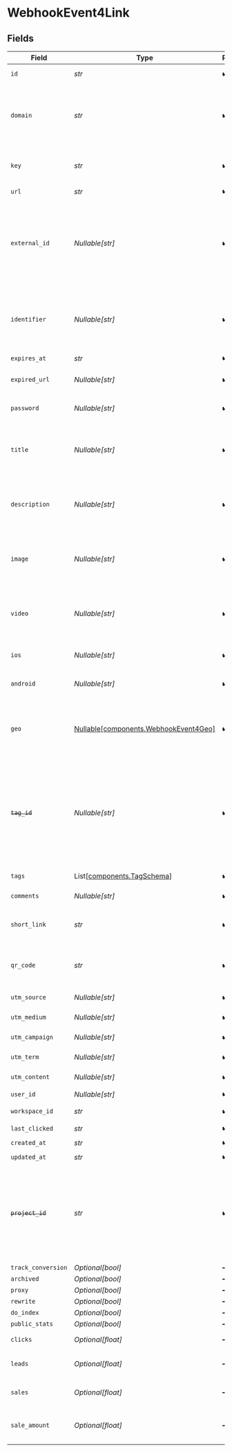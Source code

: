 # WebhookEvent4Link


## Fields

| Field                                                                                                                                                                                                                        | Type                                                                                                                                                                                                                         | Required                                                                                                                                                                                                                     | Description                                                                                                                                                                                                                  |
| ---------------------------------------------------------------------------------------------------------------------------------------------------------------------------------------------------------------------------- | ---------------------------------------------------------------------------------------------------------------------------------------------------------------------------------------------------------------------------- | ---------------------------------------------------------------------------------------------------------------------------------------------------------------------------------------------------------------------------- | ---------------------------------------------------------------------------------------------------------------------------------------------------------------------------------------------------------------------------- |
| `id`                                                                                                                                                                                                                         | *str*                                                                                                                                                                                                                        | :heavy_check_mark:                                                                                                                                                                                                           | The unique ID of the short link.                                                                                                                                                                                             |
| `domain`                                                                                                                                                                                                                     | *str*                                                                                                                                                                                                                        | :heavy_check_mark:                                                                                                                                                                                                           | The domain of the short link. If not provided, the primary domain for the workspace will be used (or `dub.sh` if the workspace has no domains).                                                                              |
| `key`                                                                                                                                                                                                                        | *str*                                                                                                                                                                                                                        | :heavy_check_mark:                                                                                                                                                                                                           | The short link slug. If not provided, a random 7-character slug will be generated.                                                                                                                                           |
| `url`                                                                                                                                                                                                                        | *str*                                                                                                                                                                                                                        | :heavy_check_mark:                                                                                                                                                                                                           | N/A                                                                                                                                                                                                                          |
| `external_id`                                                                                                                                                                                                                | *Nullable[str]*                                                                                                                                                                                                              | :heavy_check_mark:                                                                                                                                                                                                           | This is the ID of the link in your database that is unique across your workspace. If set, it can be used to identify the link in future API requests. Must be prefixed with 'ext_' when passed as a query parameter.         |
| `identifier`                                                                                                                                                                                                                 | *Nullable[str]*                                                                                                                                                                                                              | :heavy_check_mark:                                                                                                                                                                                                           | The identifier of the short link that is unique across your workspace. If set, it can be used to identify your short link for client-side click tracking.                                                                    |
| `expires_at`                                                                                                                                                                                                                 | *str*                                                                                                                                                                                                                        | :heavy_check_mark:                                                                                                                                                                                                           | N/A                                                                                                                                                                                                                          |
| `expired_url`                                                                                                                                                                                                                | *Nullable[str]*                                                                                                                                                                                                              | :heavy_check_mark:                                                                                                                                                                                                           | The URL to redirect to when the short link has expired.                                                                                                                                                                      |
| `password`                                                                                                                                                                                                                   | *Nullable[str]*                                                                                                                                                                                                              | :heavy_check_mark:                                                                                                                                                                                                           | The password required to access the destination URL of the short link.                                                                                                                                                       |
| `title`                                                                                                                                                                                                                      | *Nullable[str]*                                                                                                                                                                                                              | :heavy_check_mark:                                                                                                                                                                                                           | The title of the short link generated via `api.dub.co/metatags`. Will be used for Custom Social Media Cards if `proxy` is true.                                                                                              |
| `description`                                                                                                                                                                                                                | *Nullable[str]*                                                                                                                                                                                                              | :heavy_check_mark:                                                                                                                                                                                                           | The description of the short link generated via `api.dub.co/metatags`. Will be used for Custom Social Media Cards if `proxy` is true.                                                                                        |
| `image`                                                                                                                                                                                                                      | *Nullable[str]*                                                                                                                                                                                                              | :heavy_check_mark:                                                                                                                                                                                                           | The image of the short link generated via `api.dub.co/metatags`. Will be used for Custom Social Media Cards if `proxy` is true.                                                                                              |
| `video`                                                                                                                                                                                                                      | *Nullable[str]*                                                                                                                                                                                                              | :heavy_check_mark:                                                                                                                                                                                                           | The custom link preview video (og:video). Will be used for Custom Social Media Cards if `proxy` is true. Learn more: https://d.to/og                                                                                         |
| `ios`                                                                                                                                                                                                                        | *Nullable[str]*                                                                                                                                                                                                              | :heavy_check_mark:                                                                                                                                                                                                           | The iOS destination URL for the short link for iOS device targeting.                                                                                                                                                         |
| `android`                                                                                                                                                                                                                    | *Nullable[str]*                                                                                                                                                                                                              | :heavy_check_mark:                                                                                                                                                                                                           | The Android destination URL for the short link for Android device targeting.                                                                                                                                                 |
| `geo`                                                                                                                                                                                                                        | [Nullable[components.WebhookEvent4Geo]](../../models/components/webhookevent4geo.md)                                                                                                                                         | :heavy_check_mark:                                                                                                                                                                                                           | Geo targeting information for the short link in JSON format `{[COUNTRY]: https://example.com }`. Learn more: https://d.to/geo                                                                                                |
| ~~`tag_id`~~                                                                                                                                                                                                                 | *Nullable[str]*                                                                                                                                                                                                              | :heavy_check_mark:                                                                                                                                                                                                           | : warning: ** DEPRECATED **: This will be removed in a future release, please migrate away from it as soon as possible.<br/><br/>The unique ID of the tag assigned to the short link. This field is deprecated – use `tags` instead. |
| `tags`                                                                                                                                                                                                                       | List[[components.TagSchema](../../models/components/tagschema.md)]                                                                                                                                                           | :heavy_check_mark:                                                                                                                                                                                                           | The tags assigned to the short link.                                                                                                                                                                                         |
| `comments`                                                                                                                                                                                                                   | *Nullable[str]*                                                                                                                                                                                                              | :heavy_check_mark:                                                                                                                                                                                                           | The comments for the short link.                                                                                                                                                                                             |
| `short_link`                                                                                                                                                                                                                 | *str*                                                                                                                                                                                                                        | :heavy_check_mark:                                                                                                                                                                                                           | The full URL of the short link, including the https protocol (e.g. `https://dub.sh/try`).                                                                                                                                    |
| `qr_code`                                                                                                                                                                                                                    | *str*                                                                                                                                                                                                                        | :heavy_check_mark:                                                                                                                                                                                                           | The full URL of the QR code for the short link (e.g. `https://api.dub.co/qr?url=https://dub.sh/try`).                                                                                                                        |
| `utm_source`                                                                                                                                                                                                                 | *Nullable[str]*                                                                                                                                                                                                              | :heavy_check_mark:                                                                                                                                                                                                           | The UTM source of the short link.                                                                                                                                                                                            |
| `utm_medium`                                                                                                                                                                                                                 | *Nullable[str]*                                                                                                                                                                                                              | :heavy_check_mark:                                                                                                                                                                                                           | The UTM medium of the short link.                                                                                                                                                                                            |
| `utm_campaign`                                                                                                                                                                                                               | *Nullable[str]*                                                                                                                                                                                                              | :heavy_check_mark:                                                                                                                                                                                                           | The UTM campaign of the short link.                                                                                                                                                                                          |
| `utm_term`                                                                                                                                                                                                                   | *Nullable[str]*                                                                                                                                                                                                              | :heavy_check_mark:                                                                                                                                                                                                           | The UTM term of the short link.                                                                                                                                                                                              |
| `utm_content`                                                                                                                                                                                                                | *Nullable[str]*                                                                                                                                                                                                              | :heavy_check_mark:                                                                                                                                                                                                           | The UTM content of the short link.                                                                                                                                                                                           |
| `user_id`                                                                                                                                                                                                                    | *Nullable[str]*                                                                                                                                                                                                              | :heavy_check_mark:                                                                                                                                                                                                           | N/A                                                                                                                                                                                                                          |
| `workspace_id`                                                                                                                                                                                                               | *str*                                                                                                                                                                                                                        | :heavy_check_mark:                                                                                                                                                                                                           | The workspace ID of the short link.                                                                                                                                                                                          |
| `last_clicked`                                                                                                                                                                                                               | *str*                                                                                                                                                                                                                        | :heavy_check_mark:                                                                                                                                                                                                           | N/A                                                                                                                                                                                                                          |
| `created_at`                                                                                                                                                                                                                 | *str*                                                                                                                                                                                                                        | :heavy_check_mark:                                                                                                                                                                                                           | N/A                                                                                                                                                                                                                          |
| `updated_at`                                                                                                                                                                                                                 | *str*                                                                                                                                                                                                                        | :heavy_check_mark:                                                                                                                                                                                                           | N/A                                                                                                                                                                                                                          |
| ~~`project_id`~~                                                                                                                                                                                                             | *str*                                                                                                                                                                                                                        | :heavy_check_mark:                                                                                                                                                                                                           | : warning: ** DEPRECATED **: This will be removed in a future release, please migrate away from it as soon as possible.<br/><br/>The project ID of the short link. This field is deprecated – use `workspaceId` instead.     |
| `track_conversion`                                                                                                                                                                                                           | *Optional[bool]*                                                                                                                                                                                                             | :heavy_minus_sign:                                                                                                                                                                                                           | N/A                                                                                                                                                                                                                          |
| `archived`                                                                                                                                                                                                                   | *Optional[bool]*                                                                                                                                                                                                             | :heavy_minus_sign:                                                                                                                                                                                                           | N/A                                                                                                                                                                                                                          |
| `proxy`                                                                                                                                                                                                                      | *Optional[bool]*                                                                                                                                                                                                             | :heavy_minus_sign:                                                                                                                                                                                                           | N/A                                                                                                                                                                                                                          |
| `rewrite`                                                                                                                                                                                                                    | *Optional[bool]*                                                                                                                                                                                                             | :heavy_minus_sign:                                                                                                                                                                                                           | N/A                                                                                                                                                                                                                          |
| `do_index`                                                                                                                                                                                                                   | *Optional[bool]*                                                                                                                                                                                                             | :heavy_minus_sign:                                                                                                                                                                                                           | N/A                                                                                                                                                                                                                          |
| `public_stats`                                                                                                                                                                                                               | *Optional[bool]*                                                                                                                                                                                                             | :heavy_minus_sign:                                                                                                                                                                                                           | N/A                                                                                                                                                                                                                          |
| `clicks`                                                                                                                                                                                                                     | *Optional[float]*                                                                                                                                                                                                            | :heavy_minus_sign:                                                                                                                                                                                                           | The number of clicks on the short link.                                                                                                                                                                                      |
| `leads`                                                                                                                                                                                                                      | *Optional[float]*                                                                                                                                                                                                            | :heavy_minus_sign:                                                                                                                                                                                                           | [BETA]: The number of leads the short links has generated.                                                                                                                                                                   |
| `sales`                                                                                                                                                                                                                      | *Optional[float]*                                                                                                                                                                                                            | :heavy_minus_sign:                                                                                                                                                                                                           | [BETA]: The number of sales the short links has generated.                                                                                                                                                                   |
| `sale_amount`                                                                                                                                                                                                                | *Optional[float]*                                                                                                                                                                                                            | :heavy_minus_sign:                                                                                                                                                                                                           | [BETA]: The total dollar amount of sales the short links has generated (in cents).                                                                                                                                           |